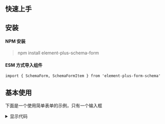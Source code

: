 ## 快速上手

## 安装

#### NPM 安装

> npm install element-plus-schema-form

#### ESM 方式导入组件

```
import { SchemaForm, SchemaFormItem } from 'element-plus-form-schema'
```

## 基本使用

下面是一个使用简单表单的示例，只有一个输入框

<script setup>
import {SchemaForm, useForm} from '../packages/schema-form'
const schemas = [
  {
    field: 'field1',
    component: 'Input',
    label: '字段1',
    required: true
  }
]
</script>

<div class='md-component'>
  <div class='md-component-item'>
    <SchemaForm :schemas=schemas label-width="70px" />
  </div>
<details>
<summary>显示代码</summary>

```html
<template>
  <SchemaForm :schemas="schemas" label-width="70px" />
</template>
<script>
  import { defineComponent } from "vue";
  import { SchemaForm } from "element-plus-schema-form";
  const schemas = [
    {
      field: "field1",
      component: "Input",
      label: "字段1",
      required: true,
    },
  ];
  export default defineComponent({
    components: { SchemaForm },
    setup() {
      return { schemas };
    },
  });
</script>
```

</details>
</div>
